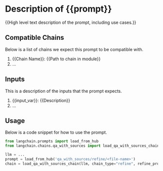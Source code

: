 <!-- Add a template for READMEs that capture the utility of prompts -->

# Description of {{prompt}}

{{High level text description of the prompt, including use cases.}}

## Compatible Chains

Below is a list of chains we expect this prompt to be compatible with.

1. {{Chain Name}}: {{Path to chain in module}}
2. ...

## Inputs

This is a description of the inputs that the prompt expects.

1. {{input_var}}: {{Description}}
2. ...


## Usage

Below is a code snippet for how to use the prompt.

```python
from langchain.prompts import load_from_hub
from langchain.chains.qa_with_sources import load_qa_with_sources_chain

llm = ...
prompt = load_from_hub('qa_with_sources/refine/<file-name>')
chain = load_qa_with_sources_chain(llm, chain_type="refine", refine_prompt=prompt)
```

